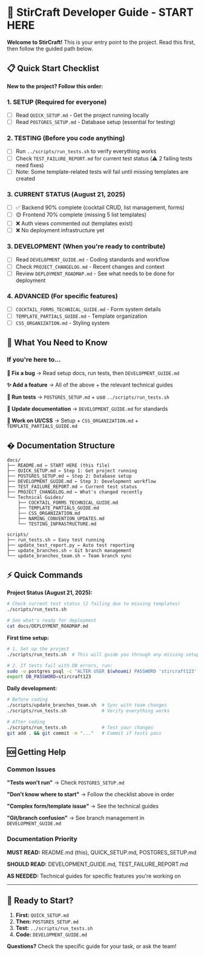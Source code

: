 # 🚀 StirCraft Developer Guide - START HERE

**Welcome to StirCraft!** This is your entry point to the project. Read this first, then follow the guided path below.

## 📋 Quick Start Checklist

**New to the project? Follow this order:**

### 1. **SETUP** (Required for everyone)
- [ ] Read `QUICK_SETUP.md` - Get the project running locally
- [ ] Read `POSTGRES_SETUP.md` - Database setup (essential for testing)

### 2. **TESTING** (Before you code anything)
- [ ] Run `../scripts/run_tests.sh` to verify everything works
- [ ] Check `TEST_FAILURE_REPORT.md` for current test status (⚠️ 2 failing tests need fixes)
- [ ] Note: Some template-related tests will fail until missing templates are created

### 3. **CURRENT STATUS** (August 21, 2025)
- [ ] ✅ Backend 90% complete (cocktail CRUD, list management, forms)
- [ ] 🟡 Frontend 70% complete (missing 5 list templates)  
- [ ] ❌ Auth views commented out (templates exist)
- [ ] ❌ No deployment infrastructure yet

### 3. **DEVELOPMENT** (When you're ready to contribute)
- [ ] Read `DEVELOPMENT_GUIDE.md` - Coding standards and workflow
- [ ] Check `PROJECT_CHANGELOG.md` - Recent changes and context
- [ ] Review `DEPLOYMENT_ROADMAP.md` - See what needs to be done for deployment

### 4. **ADVANCED** (For specific features)
- [ ] `COCKTAIL_FORMS_TECHNICAL_GUIDE.md` - Form system details
- [ ] `TEMPLATE_PARTIALS_GUIDE.md` - Template organization
- [ ] `CSS_ORGANIZATION.md` - Styling system

## 🎯 What You Need to Know

### If you're here to...

**🔧 Fix a bug** → Read setup docs, run tests, then `DEVELOPMENT_GUIDE.md`

**✨ Add a feature** → All of the above + the relevant technical guides

**🧪 Run tests** → `POSTGRES_SETUP.md` + use `../scripts/run_tests.sh`

**📝 Update documentation** → `DEVELOPMENT_GUIDE.md` for standards

**🎨 Work on UI/CSS** → Setup + `CSS_ORGANIZATION.md` + `TEMPLATE_PARTIALS_GUIDE.md`

## � Documentation Structure

```
docs/
├── README.md ← START HERE (this file)
├── QUICK_SETUP.md ← Step 1: Get project running
├── POSTGRES_SETUP.md ← Step 2: Database setup
├── DEVELOPMENT_GUIDE.md ← Step 3: Development workflow
├── TEST_FAILURE_REPORT.md ← Current test status
├── PROJECT_CHANGELOG.md ← What's changed recently
└── Technical Guides/
    ├── COCKTAIL_FORMS_TECHNICAL_GUIDE.md
    ├── TEMPLATE_PARTIALS_GUIDE.md
    ├── CSS_ORGANIZATION.md
    ├── NAMING_CONVENTION_UPDATES.md
    └── TESTING_INFRASTRUCTURE.md

scripts/
├── run_tests.sh ← Easy test running
├── update_test_report.py ← Auto test reporting
├── update_branches.sh ← Git branch management
└── update_branches_team.sh ← Team branch sync
```

## ⚡ Quick Commands

**Project Status (August 21, 2025):**
```bash
# Check current test status (2 failing due to missing templates)
./scripts/run_tests.sh

# See what's ready for deployment
cat docs/DEPLOYMENT_ROADMAP.md
```

**First time setup:**
```bash
# 1. Set up the project
./scripts/run_tests.sh  # This will guide you through any missing setup

# 2. If tests fail with DB errors, run:
sudo -u postgres psql -c "ALTER USER $(whoami) PASSWORD 'stircraft123';"
export DB_PASSWORD=stircraft123
```

**Daily development:**
```bash
# Before coding
./scripts/update_branches_team.sh  # Sync with team changes
./scripts/run_tests.sh             # Verify everything works

# After coding
./scripts/run_tests.sh             # Test your changes
git add . && git commit -m "..."   # Commit if tests pass
```

## 🆘 Getting Help

### Common Issues

**"Tests won't run"** → Check `POSTGRES_SETUP.md`

**"Don't know where to start"** → Follow the checklist above in order

**"Complex form/template issue"** → See the technical guides

**"Git/branch confusion"** → See branch management in `DEVELOPMENT_GUIDE.md`

### Documentation Priority

**MUST READ:** README.md (this), QUICK_SETUP.md, POSTGRES_SETUP.md

**SHOULD READ:** DEVELOPMENT_GUIDE.md, TEST_FAILURE_REPORT.md

**AS NEEDED:** Technical guides for specific features you're working on

---

## 🎉 Ready to Start?

1. **First:** `QUICK_SETUP.md`
2. **Then:** `POSTGRES_SETUP.md` 
3. **Test:** `../scripts/run_tests.sh`
4. **Code:** `DEVELOPMENT_GUIDE.md`

**Questions?** Check the specific guide for your task, or ask the team!

